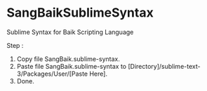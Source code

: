 # SangBaikSublimeSyntax
Sublime Syntax for Baik Scripting Language

Step :
1. Copy file SangBaik.sublime-syntax.
2. Paste file SangBaik.sublime-syntax to [Directory]/sublime-text-3/Packages/User/[Paste Here].
3. Done.
